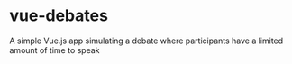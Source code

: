 # vue-debates

A simple Vue.js app simulating a debate where participants have a limited amount of time to speak
